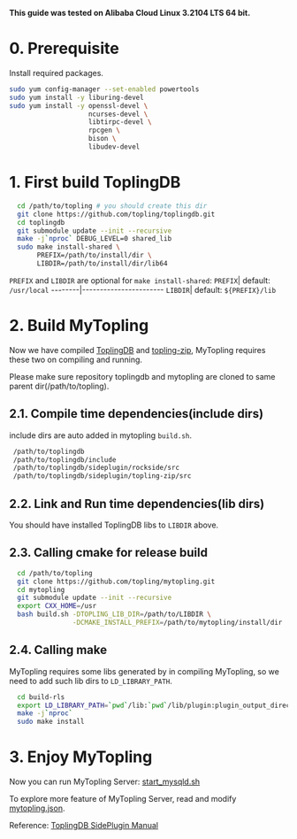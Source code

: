 **This guide was tested on Alibaba Cloud Linux 3.2104 LTS 64 bit.**
# 0. Prerequisite
Install required packages.
```bash
sudo yum config-manager --set-enabled powertools
sudo yum install -y liburing-devel
sudo yum install -y openssl-devel \
                    ncurses-devel \
                    libtirpc-devel \
                    rpcgen \
                    bison \
                    libudev-devel
```

# 1. First build ToplingDB
```bash
  cd /path/to/topling # you should create this dir
  git clone https://github.com/topling/toplingdb.git
  cd toplingdb
  git submodule update --init --recursive
  make -j`nproc` DEBUG_LEVEL=0 shared_lib
  sudo make install-shared \
       PREFIX=/path/to/install/dir \
       LIBDIR=/path/to/install/dir/lib64
```
`PREFIX` and `LIBDIR` are optional for `make install-shared`:
`PREFIX`| default: `/usr/local`
--------|-----------------------
`LIBDIR`| default: `${PREFIX}/lib`

# 2. Build MyTopling
Now we have compiled [ToplingDB](https://github.com/topling/toplingdb) and [topling-zip](https://github.com/topling/topling-zip), MyTopling requires these two on compiling and running.

Please make sure repository toplingdb and mytopling are cloned to same parent dir(/path/to/topling).
## 2.1. Compile time dependencies(include dirs)
include dirs are auto added in mytopling `build.sh`.
```bash
 /path/to/toplingdb
 /path/to/toplingdb/include
 /path/to/toplingdb/sideplugin/rockside/src
 /path/to/toplingdb/sideplugin/topling-zip/src
```

## 2.2. Link and Run time dependencies(lib dirs)
You should have installed ToplingDB libs to `LIBDIR` above.
## 2.3. Calling cmake for release build
```bash
  cd /path/to/topling
  git clone https://github.com/topling/mytopling.git
  cd mytopling
  git submodule update --init --recursive
  export CXX_HOME=/usr
  bash build.sh -DTOPLING_LIB_DIR=/path/to/LIBDIR \
                -DCMAKE_INSTALL_PREFIX=/path/to/mytopling/install/dir
```

## 2.4. Calling make
MyTopling requires some libs generated by in compiling MyTopling, so we need to add such lib dirs to `LD_LIBRARY_PATH`.
```bash
  cd build-rls
  export LD_LIBRARY_PATH=`pwd`/lib:`pwd`/lib/plugin:plugin_output_directory
  make -j`nproc`
  sudo make install
```

# 3. Enjoy MyTopling
Now you can run MyTopling Server: [start\_mysqld.sh](storage/rocksdb/start_mysqld.sh)

To explore more feature of MyTopling Server, read and modify [mytopling.json](storage/rocksdb/mytopling.json).

Reference: [ToplingDB SidePlugin Manual](https://github.com/topling/rockside/wiki)

